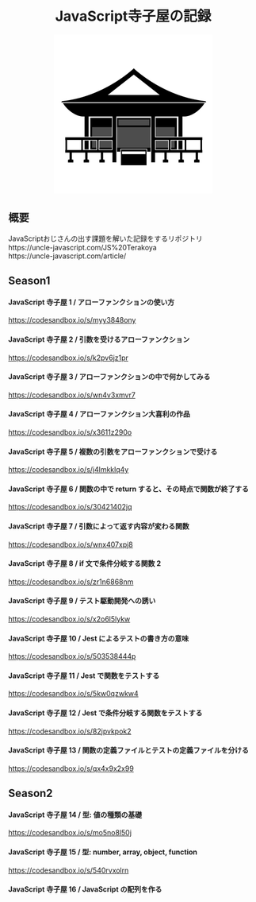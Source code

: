 <h1 align="center">JavaScript寺子屋の記録</h1>
<p align="center">
	<img src="./615-pictogram-illustration.jpg" width="320px">
</p>

<div>
<h2>概要</h2>
JavaScriptおじさんの出す課題を解いた記録をするリポジトリ<br>
https://uncle-javascript.com/JS%20Terakoya<br>
https://uncle-javascript.com/article/
</div>


## Season1

#### JavaScript 寺子屋 1 / アローファンクションの使い方
https://codesandbox.io/s/myy3848ony

#### JavaScript 寺子屋 2 / 引数を受けるアローファンクション
https://codesandbox.io/s/k2pv6jz1pr

#### JavaScript 寺子屋 3 / アローファンクションの中で何かしてみる
https://codesandbox.io/s/wn4v3xmvr7

#### JavaScript 寺子屋 4 / アローファンクション大喜利の作品
https://codesandbox.io/s/x3611z290o

#### JavaScript 寺子屋 5 / 複数の引数をアローファンクションで受ける
https://codesandbox.io/s/j4lmkklq4y

#### JavaScript 寺子屋 6 / 関数の中で return すると、その時点で関数が終了する
https://codesandbox.io/s/30421402jq

#### JavaScript 寺子屋 7 / 引数によって返す内容が変わる関数
https://codesandbox.io/s/wnx407xpj8

#### JavaScript 寺子屋 8 / if 文で条件分岐する関数 2
https://codesandbox.io/s/zr1n6868nm

#### JavaScript 寺子屋 9 / テスト駆動開発への誘い
https://codesandbox.io/s/x2o6l5lykw

#### JavaScript 寺子屋 10 / Jest によるテストの書き方の意味
https://codesandbox.io/s/503538444p

#### JavaScript 寺子屋 11 / Jest で関数をテストする
https://codesandbox.io/s/5kw0qzwkw4

#### JavaScript 寺子屋 12 / Jest で条件分岐する関数をテストする
https://codesandbox.io/s/82jpvkpok2

#### JavaScript 寺子屋 13 / 関数の定義ファイルとテストの定義ファイルを分ける
https://codesandbox.io/s/qx4x9x2x99


## Season2

#### JavaScript 寺子屋 14 / 型: 値の種類の基礎
https://codesandbox.io/s/mo5no8l50j

#### JavaScript 寺子屋 15 / 型: number, array, object, function
https://codesandbox.io/s/540rvxolrn

#### JavaScript 寺子屋 16 / JavaScript の配列を作る

